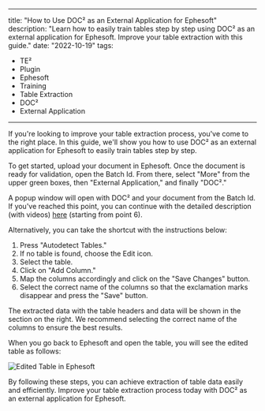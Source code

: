 
---
title: "How to Use DOC² as an External Application for Ephesoft"
description: "Learn how to easily train tables step by step using DOC² as an external application for Ephesoft. Improve your table extraction with this guide."
date: "2022-10-19"
tags:
  - TE²
  - Plugin
  - Ephesoft
  - Training
  - Table Extraction
  - DOC²
  - External Application
---

If you're looking to improve your table extraction process, you've come to the right place. In this guide, we'll show you how to use DOC² as an external application for Ephesoft to easily train tables step by step.

To get started, upload your document in Ephesoft. Once the document is ready for validation, open the Batch Id. From there, select "More" from the upper green boxes, then "External Application," and finally "DOC²."

A popup window will open with DOC² and your document from the Batch Id. If you've reached this point, you can continue with the detailed description (with videos) [here](/doc2/doc2app/table-train/) (starting from point 6).

Alternatively, you can take the shortcut with the instructions below:

1. Press "Autodetect Tables."
2. If no table is found, choose the Edit icon.
3. Select the table.
4. Click on "Add Column."
5. Map the columns accordingly and click on the "Save Changes" button.
6. Select the correct name of the columns so that the exclamation marks disappear and press the "Save" button.

The extracted data with the table headers and data will be shown in the section on the right. We recommend selecting the correct name of the columns to ensure the best results.

When you go back to Ephesoft and open the table, you will see the edited table as follows:

![Edited Table in Ephesoft](/_images/doc2/Ephesoft_Table-1024x640.png)

By following these steps, you can achieve extraction of table data easily and efficiently. Improve your table extraction process today with DOC² as an external application for Ephesoft.
